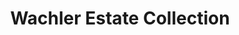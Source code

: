 ---
title: "Wachler Estate Collection"
url: /birmingham/wachler-estate-collection/
shop: Schmuck
---